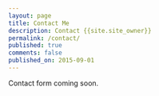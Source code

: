 ```yaml
---
layout: page
title: Contact Me
description: Contact {{site.site_owner}}
permalink: /contact/
published: true
comments: false
published_on: 2015-09-01
---
```


Contact form coming soon.

